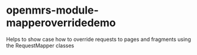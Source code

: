 # openmrs-module-mapperoverridedemo
Helps to show case how to override requests to pages and fragments using the RequestMapper classes
